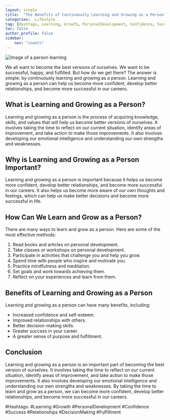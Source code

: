 ```yaml
---
layout: single
title:  "The Benefits of Continuously Learning and Growing as a Person"
categories:  Lifestyle
tag: [Hashtags, Learning, Growth, PersonalDevelopment, Confidence, Success, Relationships, DecisionMaking, Fulfillment, ]
toc: false
author_profile: false
sidebar:
    nav: "counts"
---
```

    
![Image of a person learning](https://images.pexels.com/photos/373076/pexels-photo-373076.jpeg?auto=compress&cs=tinysrgb&dpr=2&h=650&w=940)

We all want to become the best versions of ourselves. We want to be successful, happy, and fulfilled. But how do we get there? The answer is simple: by continuously learning and growing as a person. Learning and growing as a person can help us become more confident, develop better relationships, and become more successful in our careers.

## What is Learning and Growing as a Person?

Learning and growing as a person is the process of acquiring knowledge, skills, and values that will help us become better versions of ourselves. It involves taking the time to reflect on our current situation, identify areas of improvement, and take action to make those improvements. It also involves developing our emotional intelligence and understanding our own strengths and weaknesses.

## Why is Learning and Growing as a Person Important?

Learning and growing as a person is important because it helps us become more confident, develop better relationships, and become more successful in our careers. It also helps us become more aware of our own thoughts and feelings, which can help us make better decisions and become more successful in life.

## How Can We Learn and Grow as a Person?

There are many ways to learn and grow as a person. Here are some of the most effective methods:

1. Read books and articles on personal development.
2. Take classes or workshops on personal development.
3. Participate in activities that challenge you and help you grow.
4. Spend time with people who inspire and motivate you.
5. Practice mindfulness and meditation.
6. Set goals and work towards achieving them.
7. Reflect on your experiences and learn from them.

## Benefits of Learning and Growing as a Person

Learning and growing as a person can have many benefits, including:

- Increased confidence and self-esteem.
- Improved relationships with others.
- Better decision-making skills.
- Greater success in your career.
- A greater sense of purpose and fulfillment.

## Conclusion

Learning and growing as a person is an important part of becoming the best version of ourselves. It involves taking the time to reflect on our current situation, identify areas of improvement, and take action to make those improvements. It also involves developing our emotional intelligence and understanding our own strengths and weaknesses. By taking the time to learn and grow as a person, we can become more confident, develop better relationships, and become more successful in our careers. 

#Hashtags: 
#Learning #Growth #PersonalDevelopment #Confidence #Success #Relationships #DecisionMaking #Fulfillment